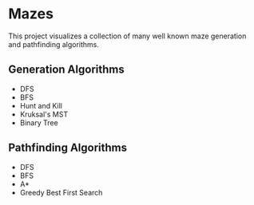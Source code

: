# Mazes
This project visualizes a collection of many well known maze generation and pathfinding algorithms.

## Generation Algorithms
* DFS
* BFS
* Hunt and Kill
* Kruksal's MST
* Binary Tree

## Pathfinding Algorithms
* DFS
* BFS
* A*
* Greedy Best First Search
